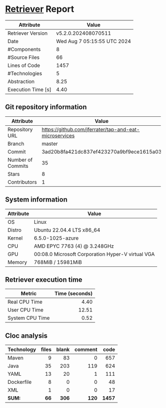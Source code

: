 # [Retriever](https://github.com/PalladioSimulator/Palladio-ReverseEngineering-Retriever) Report
| Attribute          | Value |
| ------------------ | ----- |
| Retriever Version  | v5.2.0.202408070511 |
| Date               | Wed Aug  7 05:15:55 UTC 2024 |
| #Components        | 8 |
| #Source Files      | 66 |
| Lines of Code      | 1457 |
| #Technologies      | 5 |
| Abstraction        | 8.25 |
| Execution Time [s] | 4.40 |

## Git repository information
|      Attribute    | Value |
| ----------------- | ----- |
| Repository URL    | https://github.com/jferrater/tap-and-eat-microservices |
| Branch            | master |
| Commit            | 3ad20b8fa421dc837ef423270a9bf9ece1615a03 |
| Number of Commits | 35 |
| Stars             | 8 |
| Contributors      | 1 |


## System information
| Attribute | Value |
| --------- | ----- |
| OS | Linux  |
| Distro | Ubuntu 22.04.4 LTS x86_64  |
| Kernel | 6.5.0-1025-azure  |
| CPU | AMD EPYC 7763 (4) @ 3.248GHz  |
| GPU | 00:08.0 Microsoft Corporation Hyper-V virtual VGA  |
| Memory | 768MiB / 15981MiB  |

## Retriever execution time
| Metric | Time (seconds) |
| --- | ---: |
| Real CPU Time | 4.40 |
| User CPU Time | 12.51 |
| System CPU Time | 0.52 |
<!--
Explainations:
- __Real CPU Time__: actual time the command has run (can be less than total time spent in user and system mode for multi-threaded processes)
- __User CPU Time__: time the command has spent running in user mode
- __System CPU Time__: time the command has spent running in system or kernel mode
-->

## Cloc analysis

<!-- github.com/AlDanial/cloc v 1.90  T=0.12 s (585.0 files/s, 19473.1 lines/s) -->

|Technology|files|blank|comment|code|
|:-------|-------:|-------:|-------:|-------:|
|Maven|9|83|0|657|
|Java|35|203|119|624|
|YAML|13|20|1|111|
|Dockerfile|8|0|0|48|
|XML|1|0|0|17|
|**SUM:**|**66**|**306**|**120**|**1457**|

